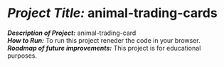 
# <h1><strong><em>Project Title:</em></strong>  animal-trading-cards</H1>
<strong><em>Description of Project:</em></strong>  animal-trading-card<br>
<strong><em>How to Run:</em></strong>  To run this project reneder the code in your browser. <br>
<strong><em>Roadmap of future improvements:</em></strong>  This project is for educational purposes.<br>




